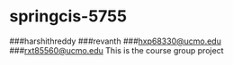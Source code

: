 # springcis-5755
###harshithreddy
###revanth
###hxp68330@ucmo.edu
###rxt85560@ucmo.edu
This is the course group project